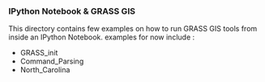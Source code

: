 ### IPython Notebook & GRASS GIS ###
This directory contains few examples on how to run GRASS GIS tools from inside an IPython Notebook.
examples for now include :

* GRASS_init
* Command_Parsing
* North_Carolina
